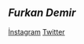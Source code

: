 ## **_Furkan Demir_**

[İnstagram](https://www.instagram.com/furkandmrr3/?hl=tr)
[Twitter](https://twitter.com/M_F_DE)
